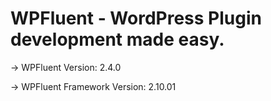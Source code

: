 # WPFluent - WordPress Plugin development made easy.

&rarr; WPFluent Version: 2.4.0

&rarr; WPFluent Framework Version: 2.10.01